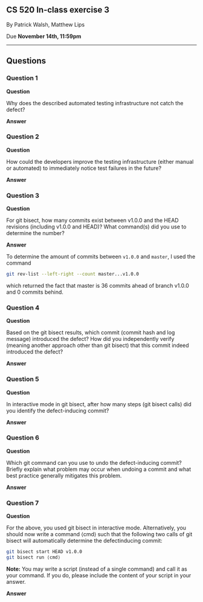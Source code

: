 ## CS 520 In-class exercise 3
By Patrick Walsh, Matthew Lips

Due **November 14th, 11:59pm**

---

## Questions

### Question 1

**Question**

Why does the described automated testing infrastructure not catch the defect?

**Answer**

### Question 2

**Question**

How could the developers improve the testing infrastructure (either manual or automated) to immediately notice test failures in the future?

**Answer**

### Question 3

**Question**

For git bisect, how many commits exist between v1.0.0 and the HEAD revisions (including v1.0.0 and HEAD)? What command(s) did you use to determine the number?

**Answer**

To determine the amount of commits between `v1.0.0` and `master`, I used the command

```sh
git rev-list --left-right --count master...v1.0.0
```

which returned the fact that master is 36 commits ahead
of branch v1.0.0 and 0 commits behind.

### Question 4

**Question**

Based on the git bisect results, which commit (commit hash and log message) introduced the defect? How did you independently verify (meaning another approach other than git bisect) that this commit indeed introduced the defect?

**Answer**

### Question 5

**Question**

In interactive mode in git bisect, after how many steps (git bisect calls) did you identify the defect-inducing commit?

**Answer**

### Question 6

**Question**

Which git command can you use to undo the defect-inducing commit? Briefly explain what problem
may occur when undoing a commit and what best practice generally mitigates this problem.

**Answer**

### Question 7

**Question**

For the above, you used git bisect in interactive mode. Alternatively, you should now write a command ⟨cmd⟩ such that the following two calls of git bisect will automatically determine the defectinducing commit:
```sh
git bisect start HEAD v1.0.0
git bisect run ⟨cmd⟩
```
**Note:** You may write a script (instead of a single command) and call it as your command. If you do, please include the content of your script in your answer.

**Answer**

